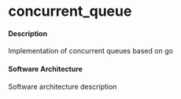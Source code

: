 # concurrent_queue

#### Description
Implementation of concurrent queues based on go

#### Software Architecture
Software architecture description

